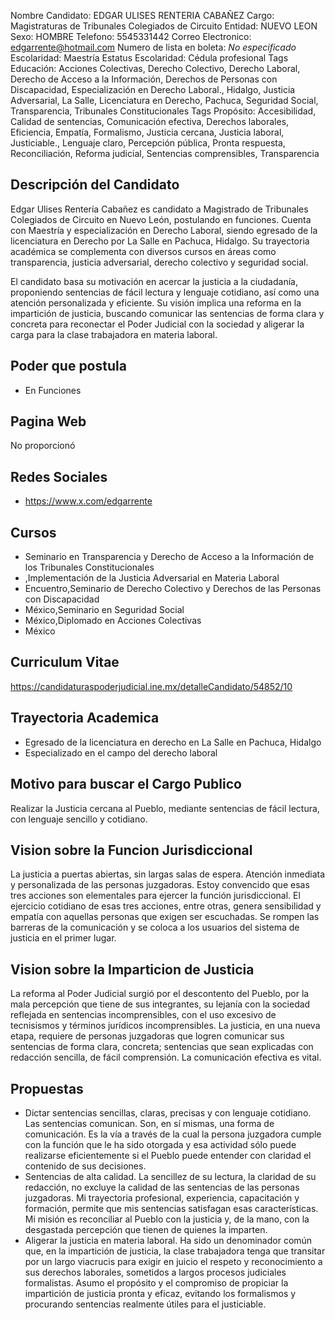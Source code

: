 Nombre Candidato: EDGAR ULISES RENTERIA CABAÑEZ
Cargo: Magistraturas de Tribunales Colegiados de Circuito
Entidad: NUEVO LEON
Sexo: HOMBRE
Telefono: 5545331442
Correo Electronico: edgarrente@hotmail.com
Numero de lista en boleta: *No especificado*
Escolaridad: Maestría
Estatus Escolaridad: Cédula profesional
Tags Educación: Acciones Colectivas, Derecho Colectivo, Derecho Laboral, Derecho de Acceso a la Información, Derechos de Personas con Discapacidad, Especialización en Derecho Laboral., Hidalgo, Justicia Adversarial, La Salle, Licenciatura en Derecho, Pachuca, Seguridad Social, Transparencia, Tribunales Constitucionales
Tags Propósito: Accesibilidad, Calidad de sentencias, Comunicación efectiva, Derechos laborales, Eficiencia, Empatía, Formalismo, Justicia cercana, Justicia laboral, Justiciable., Lenguaje claro, Percepción pública, Pronta respuesta, Reconciliación, Reforma judicial, Sentencias comprensibles, Transparencia


## Descripción del Candidato 

Edgar Ulises Rentería Cabañez es candidato a Magistrado de Tribunales Colegiados de Circuito en Nuevo León, postulando en funciones. Cuenta con Maestría y especialización en Derecho Laboral, siendo egresado de la licenciatura en Derecho por La Salle en Pachuca, Hidalgo. Su trayectoria académica se complementa con diversos cursos en áreas como transparencia, justicia adversarial, derecho colectivo y seguridad social.

El candidato basa su motivación en acercar la justicia a la ciudadanía, proponiendo sentencias de fácil lectura y lenguaje cotidiano, así como una atención personalizada y eficiente. Su visión implica una reforma en la impartición de justicia, buscando comunicar las sentencias de forma clara y concreta para reconectar el Poder Judicial con la sociedad y aligerar la carga para la clase trabajadora en materia laboral.


## Poder que postula

- En Funciones


## Pagina Web

No proporcionó


## Redes Sociales

- https://www.x.com/edgarrente


## Cursos

- Seminario en Transparencia y Derecho de Acceso a la Información de los Tribunales Constitucionales
- ,Implementación de la Justicia Adversarial en Materia Laboral
- Encuentro,Seminario de Derecho Colectivo y Derechos de las Personas con Discapacidad
- México,Seminario en Seguridad Social
- México,Diplomado en Acciones Colectivas
- México


## Curriculum Vitae

https://candidaturaspoderjudicial.ine.mx/detalleCandidato/54852/10


## Trayectoria Academica

- Egresado de la licenciatura en derecho en La Salle en Pachuca, Hidalgo
- Especializado en el campo del derecho laboral


## Motivo para buscar el Cargo Publico

Realizar la Justicia cercana al Pueblo, mediante sentencias de fácil lectura, con lenguaje sencillo y cotidiano.


## Vision sobre la Funcion Jurisdiccional

La justicia a puertas abiertas, sin largas salas de espera. Atención inmediata y personalizada de las personas juzgadoras. Estoy convencido que esas tres acciones son elementales para ejercer la función jurisdiccional. El ejercicio cotidiano de esas tres acciones, entre otras, genera sensibilidad y empatía con aquellas personas que exigen ser escuchadas. Se rompen las barreras de la comunicación y se coloca a los usuarios del sistema de justicia en el primer lugar.


## Vision sobre la Imparticion de Justicia

La reforma al Poder Judicial surgió por el descontento del Pueblo, por la mala percepción que tiene de sus integrantes, su lejanía con la sociedad reflejada en sentencias incomprensibles, con el uso excesivo de tecnisismos y términos jurídicos incomprensibles. La justicia, en una nueva etapa, requiere de personas juzgadoras que logren comunicar sus sentencias de forma clara, concreta; sentencias que sean explicadas con redacción sencilla, de fácil comprensión. La comunicación efectiva es vital.


## Propuestas

- Dictar sentencias sencillas, claras, precisas y con lenguaje cotidiano. Las sentencias comunican. Son, en sí mismas, una forma de comunicación. Es la vía a través de la cual la persona juzgadora cumple con la función que le ha sido otorgada y esa actividad sólo puede realizarse eficientemente si el Pueblo puede entender con claridad el contenido de sus decisiones.
- Sentencias de alta calidad. La sencillez de su lectura, la claridad de su redacción, no excluye la calidad de las sentencias de las personas juzgadoras. Mi trayectoria profesional, experiencia, capacitación y formación, permite que mis sentencias satisfagan esas características. Mi misión es reconciliar al Pueblo con la justicia y, de la mano, con la desgastada percepción que tienen de quienes la imparten.
- Aligerar la justicia en materia laboral. Ha sido un denominador común que, en la impartición de justicia, la clase trabajadora tenga que transitar por un largo viacrucis para exigir en juicio el respeto y reconocimiento a sus derechos laborales, sometidos a largos procesos judiciales formalistas. Asumo el propósito y el compromiso de propiciar la impartición de justicia pronta y eficaz, evitando los formalismos y procurando sentencias realmente útiles para el justiciable.

